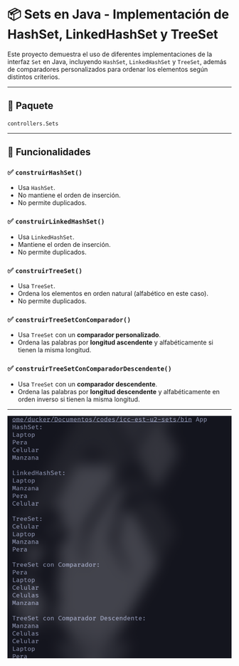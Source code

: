 # 📦 Sets en Java - Implementación de HashSet, LinkedHashSet y TreeSet

Este proyecto demuestra el uso de diferentes implementaciones de la interfaz `Set` en Java, incluyendo `HashSet`, `LinkedHashSet` y `TreeSet`, además de comparadores personalizados para ordenar los elementos según distintos criterios.

---

## 📂 Paquete

`controllers.Sets`

---

## 🚀 Funcionalidades

### ✅ `construirHashSet()`
- Usa `HashSet`.
- No mantiene el orden de inserción.
- No permite duplicados.

### ✅ `construirLinkedHashSet()`
- Usa `LinkedHashSet`.
- Mantiene el orden de inserción.
- No permite duplicados.

### ✅ `construirTreeSet()`
- Usa `TreeSet`.
- Ordena los elementos en orden natural (alfabético en este caso).
- No permite duplicados.

### ✅ `construirTreeSetConComparador()`
- Usa `TreeSet` con un **comparador personalizado**.
- Ordena las palabras por **longitud ascendente** y alfabéticamente si tienen la misma longitud.

### ✅ `construirTreeSetConComparadorDescendente()`
- Usa `TreeSet` con un **comparador descendente**.
- Ordena las palabras por **longitud descendente** y alfabéticamente en orden inverso si tienen la misma longitud.

---
![alt text](image.png)